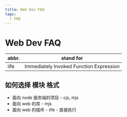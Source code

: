 ```yaml
---
title: Web Dev FAQ
tags:
  - FAQ
---
```


# Web Dev FAQ

| abbr. | stand for                               |
| ----- | --------------------------------------- |
| iife  | Immediately Invoked Function Expression |

## 如何选择 模块 格式

- 面向 node 服务端的项目 - cjs, mjs
- 面向 web 的库 - mjs
- 面向 web 的插件 - iife - 直接执行
